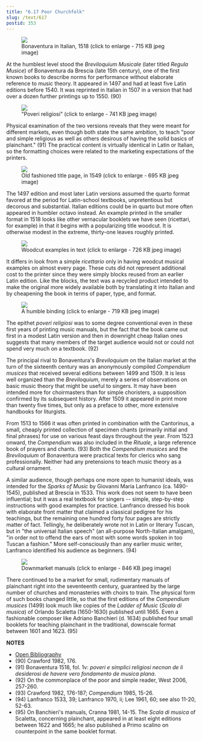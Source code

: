 ```yaml
---
title: "6.17 Poor Churchfolk"
slug: /text/617
postid: 353
---
```

<figure class="mkdn-figure">
    <div onClick="createLightbox('/images_full/6.00_Chapter_Six/Case-3A-725,-Regula-musice-venerabilis-Fratris-Bon-Auenture-de-Brixia...title-page.jpg','Bonaventura in Italian, 1518 (click to enlarge - 715 KB jpeg image)')" class="mkdn-image-link" id="lbimage">
    <img class="mkdn-image" src="/images_full/6.00_Chapter_Six/Case-3A-725,-Regula-musice-venerabilis-Fratris-Bon-Auenture-de-Brixia...title-page.jpg" />
    <figcaption class="mkdn-figcaption">Bonaventura in Italian, 1518 (click to enlarge - 715 KB jpeg image)</figcaption>
    </div>
</figure>

At the humblest level stood the *Breviloquium Musicale* (later titled *Regula Musice*) of Bonaventura da Brescia (late 15th century), one of the first known books to describe norms for performance without elaborate reference to music theory. It appeared in 1497 and had at least five Latin editions before 1540. It was reprinted in Italian in 1507 in a version that had over a dozen further printings up to 1550. (90)


<figure class="mkdn-figure">
    <div onClick="createLightbox('/images_full/6.00_Chapter_Six/Case-3A-725,-Regula-musice-venerabilis-Fratris-Bon-Auenture-de-Brixia..pg.2r.jpg','"Poveri religiosi" (click to enlarge - 741 KB jpeg image)')" class="mkdn-image-link" id="lbimage">
    <img class="mkdn-image" src="/images_full/6.00_Chapter_Six/Case-3A-725,-Regula-musice-venerabilis-Fratris-Bon-Auenture-de-Brixia..pg.2r.jpg" />
    <figcaption class="mkdn-figcaption">"Poveri religiosi" (click to enlarge - 741 KB jpeg image)</figcaption>
    </div>
</figure>

Physical examination of the two versions reveals that they were meant for different markets, even though both state the same ambition, to teach "poor and simple religious as well as others desirous of having the solid basics of plainchant." (91) The practical content is virtually identical in Latin or Italian, so the formatting choices were related to the marketing expectations of the printers.

<figure class="mkdn-figure">
    <div onClick="createLightbox('/images_full/6.00_Chapter_Six/Case-MT860-.C66-1549,-Compendium-musices-confectum-ad-faciliorem-instructione,-title-page.jpg','Old fashioned title page, in 1549 (click to enlarge - 695 KB jpeg image)')" class="mkdn-image-link" id="lbimage">
    <img class="mkdn-image" src="/images_full/6.00_Chapter_Six/Case-MT860-.C66-1549,-Compendium-musices-confectum-ad-faciliorem-instructione,-title-page.jpg" />
    <figcaption class="mkdn-figcaption">Old fashioned title page, in 1549 (click to enlarge - 695 KB jpeg image)</figcaption>
    </div>
</figure>

The 1497 edition and most later Latin versions assumed the quarto format favored at the period for Latin-school textbooks, unpretentious but decorous and substantial. Italian editions could be in quarto but more often appeared in humbler octavo instead. An example printed in the smaller format in 1518 looks like other vernacular booklets we have seen (ricettari, for example) in that it begins with a popularizing title woodcut. It is otherwise modest in the extreme, thirty-one leaves roughly printed.


<figure class="mkdn-figure">
    <div onClick="createLightbox('/images_full/6.00_Chapter_Six/Case-3A-725,-Regula-musice-venerabilis-Fratris-Bon-Auenture-de-Brixia..pg.9v-10r.jpg','Woodcut examples in text (click to enlarge - 726 KB jpeg image)')" class="mkdn-image-link" id="lbimage">
    <img class="mkdn-image" src="/images_full/6.00_Chapter_Six/Case-3A-725,-Regula-musice-venerabilis-Fratris-Bon-Auenture-de-Brixia..pg.9v-10r.jpg" />
    <figcaption class="mkdn-figcaption">Woodcut examples in text (click to enlarge - 726 KB jpeg image)</figcaption>
    </div>
</figure>

It differs in look from a simple *ricettario* only in having woodcut musical examples on almost every page. These cuts did not represent additional cost to the printer since they were simply blocks reused from an earlier Latin edition. Like the blocks, the text was a recycled product intended to make the original more widely available both by translating it into Italian and by cheapening the book in terms of paper, type, and format.

<figure class="mkdn-figure">
    <div onClick="createLightbox('/images_full/6.00_Chapter_Six/Case-3A-725,--Regula-musice-venerabilis-Fratris-Bon-Auenture-de-Brixia-Ordinis-Minorum-cover.jpg','A humble binding (click to enlarge - 719 KB jpeg image)')" class="mkdn-image-link" id="lbimage">
    <img class="mkdn-image" src="/images_full/6.00_Chapter_Six/Case-3A-725,--Regula-musice-venerabilis-Fratris-Bon-Auenture-de-Brixia-Ordinis-Minorum-cover.jpg" />
    <figcaption class="mkdn-figcaption">A humble binding (click to enlarge - 719 KB jpeg image)</figcaption>
    </div>
</figure>

The epithet *poveri religiosi* was to some degree conventional even in these first years of printing music manuals, but the fact that the book came out first in a modest Latin version and then in downright cheap Italian ones suggests that many members of the target audience would not or could not spend very much on a textbook. (92)

The principal rival to Bonaventura's *Breviloquium* on the Italian market at the turn of the sixteenth century was an anonymously compiled *Compendium musices* that received several editions between 1499 and 1509. It is less well organized than the *Breviloquium*, merely a series of observations on basic music theory that might be useful to singers. It may have been intended more for choirmasters than for simple choristers, a supposition confirmed by its subsequent history. After 1509 it appeared in print more than twenty five times, but only as a preface to other, more extensive handbooks for liturgists.

From 1513 to 1566 it was often printed in combination with the Cantorinus, a small, cheaply printed collection of specimen chants (primarily initial and final phrases) for use on various feast days throughout the year. From 1523 onward, the *Compendium* was also included in the *Rituale*, a large reference book of prayers and chants. (93) Both the *Compendium musices* and the *Breviloquium* of Bonaventura were practical texts for clerics who sang professionally. Neither had any pretensions to teach music theory as a cultural ornament.

A similar audience, though perhaps one more open to humanist ideals, was intended for the *Sparks of Music* by Giovanni Maria Lanfranco (ca. 1490-1545), published at Brescia in 1533. This work does not seem to have been influential; but it was a real textbook for singers -- simple, step-by-step instructions with good examples for practice. Lanfranco dressed his book with elaborate front matter that claimed a classical pedigree for his teachings, but the remaining one hundred forty four pages are strictly matter of fact. Tellingly, he deliberately wrote not in Latin or literary Tuscan, but in "the universal Italian speech" (an all-purpose North-Italian amalgam), "in order not to offend the ears of most with some words spoken in too Tuscan a fashion." More self-consciously than any earlier music writer, Lanfranco identified his audience as beginners. (94)


<figure class="mkdn-figure">
    <div onClick="createLightbox('/images_full/6.00_Chapter_Six/Case-4A-1022,-Scala-di-mvsica-title-p30-combined.jpg','Downmarket manuals (click to enlarge - 846 KB jpeg image)')" class="mkdn-image-link" id="lbimage">
    <img class="mkdn-image" src="/images_full/6.00_Chapter_Six/Case-4A-1022,-Scala-di-mvsica-title-p30-combined.jpg" />
    <figcaption class="mkdn-figcaption">Downmarket manuals (click to enlarge - 846 KB jpeg image)</figcaption>
    </div>
</figure>

There continued to be a market for small, rudimentary manuals of plainchant right into the seventeenth century, guaranteed by the large number of churches and monasteries with choirs to train. The physical form of such books changed little, so that the first editions of the *Compendium musices* (1499) look much like copies of the *Ladder of Music* (*Scala di musica*) of Orlando Scaletta (1650-1630) published until 1665. Even a fashionable composer like Adriano Banchieri (d. 1634) published four small booklets for teaching plainchant in the traditional, downscale format between 1601 and 1623. (95)

**NOTES**
* [Open Bibliography](/bibliography.pdf)
* (90) Crawford 1982, 176.
* (91) Bonaventura 1518, fol. 1v: *poveri e simplici religiosi necnon de li desiderosi de havere vero fondamento de musica plana*.
* (92) On the commonplace of the poor and simple reader, West 2006, 257-260.
* (93) Crawford 1982, 176-187; *Compendium* 1985, 15-26.
* (94) Lanfranco 1533, 39; Lanfranco 1970, ii; Lee 1961, 60; see also 11-20, 52-63.
* (95) On Banchieri's manuals, Cranna 1981, 14-15. The *Scala di musica* of Scaletta, concerning plainchant, appeared in at least eight editions between 1622 and 1665; he also published a Primo scalino on counterpoint in the same booklet format.
